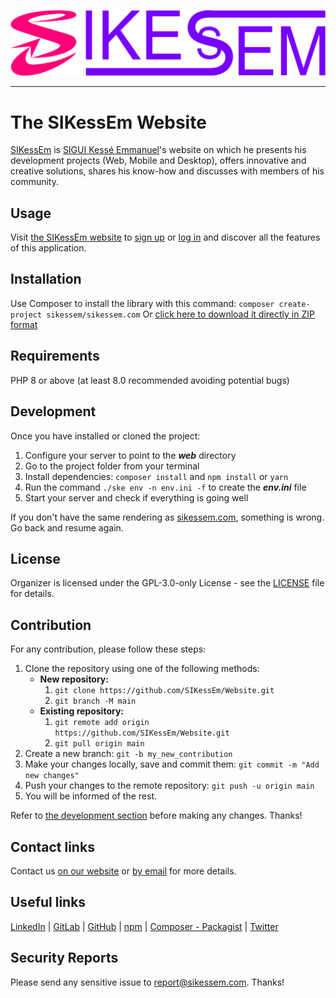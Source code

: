 <p align="center">
  <a href="https://sikessem.com" title="Visit the SIKessEm website"><img src="web/logo.svg" alt="SIKessEm logo"/></a>
</p>

***

# The SIKessEm Website
[SIKessEm](https://sikessem.com) is [SIGUI Kessé Emmanuel](https://about.sikessem.com)'s website on which he presents his development projects (Web, Mobile and Desktop), offers innovative and creative solutions, shares his know-how and discusses with members of his community.

## Usage
Visit [the SIKessEm website](https://app.sikessem.com) to [sign up](https://app.sikessem.com/sign-up) or [log in](https://app.sikessem.com/log-in) and discover all the features of this application.

## Installation
Use Composer to install the library with this command:
`composer create-project sikessem/sikessem.com`
Or [click here to download it directly in ZIP format ](https://github.com/SIKessEm/Website/archive/refs/heads/main.zip)

## Requirements
PHP 8 or above (at least 8.0 recommended avoiding potential bugs)

## Development
Once you have installed or cloned the project:
1. Configure your server to point to the _**web**_ directory
2. Go to the project folder from your terminal
3. Install dependencies: `composer install` and `npm install` or `yarn`
4. Run the command `./ske env -n env.ini -f` to create the _**env.ini**_ file
5. Start your server and check if everything is going well

If you don't have the same rendering as [sikessem.com](https://sikessem.com), something is wrong. Go back and resume again.

## License
Organizer is licensed under the GPL-3.0-only License - see the [LICENSE](./LICENSE) file for details.

## Contribution
For any contribution, please follow these steps:
1. Clone the repository using one of the following methods:
    - **New repository:**
        1. `git clone https://github.com/SIKessEm/Website.git`
        2. `git branch -M main`
    - **Existing repository:**
        1. `git remote add origin https://github.com/SIKessEm/Website.git`
        2. `git pull origin main`
2. Create a new branch: `git -b my_new_contribution`
3. Make your changes locally, save and commit them: `git commit -m "Add new changes"`
4. Push your changes to the remote repository: `git push -u origin main`
5. You will be informed of the rest.

Refer to [the development section](#development) before making any changes. Thanks!

## Contact links
Contact us [on our website](https://sikessem.com/contact) or [by email](mailto:support@sikessem.com) for more details.

## Useful links
[LinkedIn](https://linkedin.com/in/SIKessEm) | [GitLab](https://gitlab.com/SIKessEm) | [GitHub](https://github.com/SIKessEm) | [npm](https://npmjs.org/~sikessem) | [Composer - Packagist](https://packagist.org/users/SIKessEm) | [Twitter](https://twitter.com/Ske_SIKessEm)

## Security Reports
Please send any sensitive issue to [report@sikessem.com](mailto:report@sikessem.com). Thanks!
